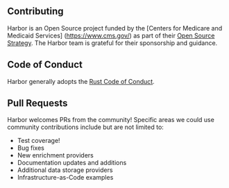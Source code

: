 ## Contributing

Harbor is an Open Source project funded by the [Centers for Medicare and Medicaid Services]
(https://www.cms.gov/) as part of their [Open Source Strategy](https://www.cms.gov/tra/Content/Application_Development/AD_0220_Open_Source_Strategy.htm).
The Harbor team is grateful for their sponsorship and guidance.

## Code of Conduct

Harbor generally adopts the [Rust Code of Conduct](https://www.rust-lang.org/policies/code-of-conduct).

## Pull Requests

Harbor welcomes PRs from the community! Specific areas we could use community contributions 
include but are not limited to:

- Test coverage!
- Bug fixes
- New enrichment providers
- Documentation updates and additions
- Additional data storage providers
- Infrastructure-as-Code examples

